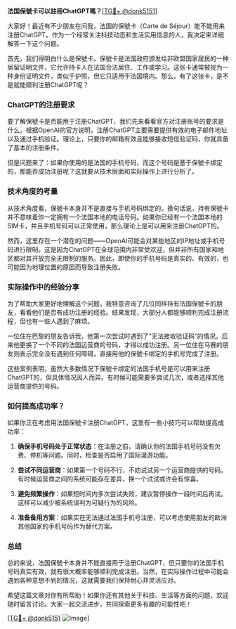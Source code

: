 **法国保號卡可以註冊ChatGPT嗎？**[[TG💪+ @donk5151](https://t.me/s/donk5151)]

大家好！最近有不少朋友在问我，法国的保號卡（Carte de Séjour）能不能用来注册ChatGPT。作为一个经常关注科技动态和生活实用信息的人，我决定来详细解答一下这个问题。

首先，我们得明白什么是保號卡。保號卡是法国政府颁发给非欧盟国家居民的一种居留证明文件，它允许持卡人在法国合法居住、工作或学习。这张卡通常被视为一种身份证明文件，类似于护照，但它只适用于法国境内。那么，有了这张卡，是不是就能顺利注册ChatGPT呢？

### **ChatGPT的注册要求**

要了解保號卡是否能用于注册ChatGPT，我们先来看看官方对注册账号的要求是什么。根据OpenAI的官方说明，注册ChatGPT主要需要提供有效的电子邮件地址以及通过手机验证。理论上，只要你的邮箱有效且能够接收短信验证码，你就具备了基本的注册条件。

但是问题来了：如果你使用的是法国的手机号码，而这个号码是基于保號卡绑定的，那能否成功注册呢？这就要从技术层面和实际操作上进行分析了。

### **技术角度的考量**

从技术角度看，保號卡本身并不是直接与手机号码绑定的。换句话说，持有保號卡并不意味着你一定拥有一个法国本地的电话号码。如果你已经有一个法国本地的SIM卡，并且手机号码可以正常使用，那么理论上是可以用来注册ChatGPT的。

然而，这里存在一个潜在的问题——OpenAI可能会对某些地区的IP地址或手机号码进行限制。这是因为ChatGPT在全球范围内非常受欢迎，但并非所有国家和地区都对其开放完全无限制的服务。因此，即使你的手机号码是真实的、有效的，也可能因为地理位置的原因而导致注册失败。

### **实际操作中的经验分享**

为了帮助大家更好地理解这个问题，我特意咨询了几位同样持有法国保號卡的朋友，看看他们是否有成功注册的经验。结果发现，大部分人都能够顺利完成注册流程，但也有一些人遇到了麻烦。

一位住在巴黎的朋友告诉我，他第一次尝试时遇到了“无法接收验证码”的情况。后来他更换了一个不同的法国运营商的号码，才得以成功注册。另一位住在马赛的朋友则表示完全没有遇到任何障碍，直接用他的保號卡绑定的手机号完成了注册。

这些案例表明，虽然大多数情况下保號卡绑定的法国手机号是可以用来注册ChatGPT的，但具体情况因人而异。有时候可能需要多尝试几次，或者选择其他运营商提供的号码。

### **如何提高成功率？**

如果你正在考虑用法国保號卡注册ChatGPT，这里有一些小技巧可以帮助提高成功率：

1. **确保手机号码处于正常状态**：在注册之前，请确认你的法国手机号码没有欠费、停机等问题。同时，检查是否启用了国际漫游功能。
   
2. **尝试不同运营商**：如果第一个号码不行，不妨试试另一个运营商提供的号码。有时候运营商之间的系统可能存在差异，换一个试试或许会有惊喜。

3. **避免频繁操作**：如果短时间内多次尝试失败，建议暂停操作一段时间后再试。这样可以减少被系统误判为可疑行为的风险。

4. **准备备用方案**：如果实在无法通过法国手机号注册，可以考虑使用朋友的欧洲其他国家的手机号码作为替代方案。

### **总结**

总的来说，法国保號卡本身并不能直接用于注册ChatGPT，但只要你的法国手机号码真实有效，就有很大概率能够顺利完成注册。当然，在实际操作过程中可能会遇到各种意想不到的情况，这就需要我们保持耐心并灵活应对。

希望这篇文章对你有所帮助！如果你还有其他关于科技、生活等方面的问题，欢迎随时留言讨论。大家一起交流进步，共同探索更多有趣的可能性吧！

[[TG💪+ @donk5151](https://t.me/s/donk5151) ![Image](https://i.postimg.cc/rwNCRYN7/Snipaste-2025-04-30-17-27-05.png)]